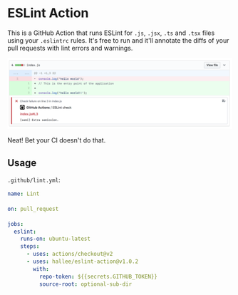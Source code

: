 # ESLint Action

This is a GitHub Action that runs ESLint for `.js`, `.jsx`, `.ts` and `.tsx` files using your `.eslintrc` rules. It's free to run and it'll annotate the diffs of your pull requests with lint errors and warnings.

![](screenshots/annotation.png)

Neat! Bet your CI doesn't do that.

## Usage

`.github/lint.yml`:

```yml
name: Lint

on: pull_request

jobs:
  eslint:
    runs-on: ubuntu-latest
    steps:
      - uses: actions/checkout@v2
      - uses: hallee/eslint-action@v1.0.2
        with:
          repo-token: ${{secrets.GITHUB_TOKEN}}
          source-root: optional-sub-dir
```
